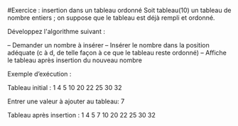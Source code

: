 #Exercice : insertion dans un tableau ordonné
Soit tableau(10) un tableau de nombre entiers ; on suppose que le tableau est déjà rempli et ordonné.

Développez l'algorithme suivant :

– Demander un nombre à insérer – Insérer le nombre dans la position adéquate (c à d, de telle façon à ce que le tableau reste ordonné) – Affiche le tableau après insertion du nouveau nombre

Exemple d’exécution :

Tableau initial : 1  4  5  10  20  22  25  30  32

Entrer une valeur à ajouter au tableau: 7

Tableau après insertion : 1  4  5  7   10  20  22  25  30  32 

